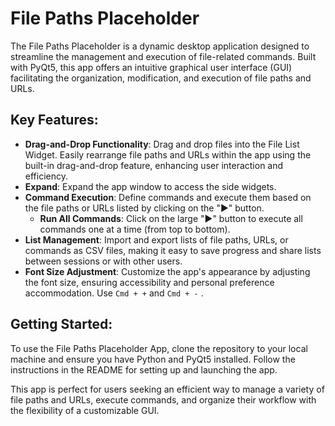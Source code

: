 # File Paths Placeholder
The File Paths Placeholder is a dynamic desktop application designed to streamline the management and execution of file-related commands. Built with PyQt5, this app offers an intuitive graphical user interface (GUI) facilitating the organization, modification, and execution of file paths and URLs.

## Key Features:
- **Drag-and-Drop Functionality**: Drag and drop files into the File List Widget. Easily rearrange file paths and URLs within the app using the built-in drag-and-drop feature, enhancing user interaction and efficiency.
- **Expand**: Expand the app window to access the side widgets.
- **Command Execution**: Define commands and execute them based on the file paths or URLs listed by clicking on the "▶" button. 
	- **Run All Commands**: Click on the large "▶" button to execute all commands one at a time (from top to bottom).
- **List Management**: Import and export lists of file paths, URLs, or commands as CSV files, making it easy to save progress and share lists between sessions or with other users.
- **Font Size Adjustment**: Customize the app's appearance by adjusting the font size, ensuring accessibility and personal preference accommodation. Use `Cmd + +` and `Cmd + -` .

## Getting Started:
To use the File Paths Placeholder App, clone the repository to your local machine and ensure you have Python and PyQt5 installed. Follow the instructions in the README for setting up and launching the app.

This app is perfect for users seeking an efficient way to manage a variety of file paths and URLs, execute commands, and organize their workflow with the flexibility of a customizable GUI.
